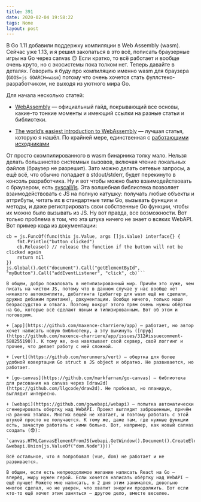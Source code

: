 ```yaml
---
title: 391
date: 2020-02-04 19:58:22
tags: None
layout: post
---
```


В Go 1.11 добавили поддержку компиляции в Web Assembly (wasm). Сейчас уже 1.13, и я решил закопаться в это всё, пописать браузерные игры на Go через canvas 🙃 Если кратко, то всё работает и вообще очень круто, но с экосистемы пока толком нет. Теперь давайте в деталях. Говорить я буду про компиляцию именно wasm для браузера (`GOOS=js GOARCH=wasm`) потому что очень хочется стать фуллстеко-разработчиком, не выходя из уютного мира Go.

Для начала несколько статей:

+ [WebAssembly](https://github.com/golang/go/wiki/WebAssembly) — официальный гайд, покрывающий все основы, какие-то тонкие моменты и имеющий ссылки на разные статьи и библиотеки.

+ [The world’s easiest introduction to WebAssembly](https://www.freecodecamp.org/news/webassembly-with-golang-is-fun-b243c0e34f02/) — лучшая статья, которую я нашёл. По крайней мере, единственная с [работающими исходниками](https://github.com/olso/go-wasm-cat-game-on-canvas-with-docker)

От просто скомпилированного в wasm бинарника толку мало. Нельзя делать большинство системных вызовов, включая чтение локальных файлов (браузер не разрешит). Зато можно делать сетевые запросы, а ещё всё, что обычно попадает в stdout/stderr, будет перекинуто в консоль разработчика. Ну и вот чтобы можно было взаимодействовать с браузером, есть [syscall/js](https://godoc.org/syscall/js). Эта волшебная библиотека позволяет взаимодействовать с JS на полную катушку: получать любые объекты и аттрибуты, читать их в стандартные типы Go, вызывать функции и методы, и даже регистрировать свои собственные Go функции, чтобы их можно было вызывать из JS. Ну вот правда, все возможности. Вот только проблема в том, что эта штука ничего не знает о всяких WebAPI.  Вот пример кода из документации:

```var cb js.Func
cb = js.FuncOf(func(this js.Value, args []js.Value) interface{} {
    fmt.Println("button clicked")
    cb.Release() // release the function if the button will not be clicked again
    return nil
})
js.Global().Get("document").Call("getElementById", "myButton").Call("addEventListener", "click", cb)```

В общем, добро пожаловать в нетипизированный мир. Причём это хуже, чем писать на чистом JS, потому что в данном случае у нас вообще нет никакого автокомплита, дебаггинга (дебаггер для wasm ещё не сделали, дружно дебажим принтами), документации. Вообще ничего, только наше безрассудство и отвага. Поэтому вокруг этого прям очень нужны обёртки на Go, которые всё сделают явным и типизированным. Вот об этом и поговорим.

+ [app](https://github.com/maxence-charriere/app) — работает, но автор хочет написать новую библиотеку, а эту выкинуть ([пруф](https://github.com/maxence-charriere/app/issues/312#issuecomment-580255190)). К тому же, она навязывает свой сервер, свой логгинг и прочее, что делает работу с ней сложной.

+ [vert](https://github.com/norunners/vert) — обертка для более удобной ковертации Go struct в JS object и обратно. Не развивается, но работает.

+ [go-canvas](https://github.com/markfarnan/go-canvas) — библиотека для рисования на canvas через [draw2d](https://github.com/llgcode/draw2d). Не пробовал, но планирую, выглядит интересно.

+ [webapi](https://github.com/gowebapi/webapi) — попытка автоматически сгенерировать обертку над WebAPI. Проект выглядит заброшенным, причём на ранних этапах. Многих вещей не хватает, и поэтому работать с этой штукой просто не получается. К тому же, даже там, где нужные функции есть, зачастую работать с ними больно. Вот, например, как новый canvas создать (😨):

`canvas.HTMLCanvasElementFromJS(webapi.GetWindow().Document().CreateElement("canvas", &webapi.Union{js.ValueOf("dom.Node")}))`

Всё остальное, что я попробовал (vue, dom) не работает и не развивается.

В общем, если есть непреодолимое желание написать React на Go — вперёд, миру нужен герой. Если хочется написать обёртку над WebAPI — ещё лучше! Можете мне написать, я 2 дня этим занимался, довольно многое сделал, но не уверен, что хватит энергии продолжить. Вот если кто-то ещё хочет этим заняться — другое дело, вместе веселее.
